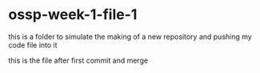 # ossp-week-1-file-1
this is a folder to simulate the making of a new repository and pushing my code file into it

this is the file after first commit and merge
